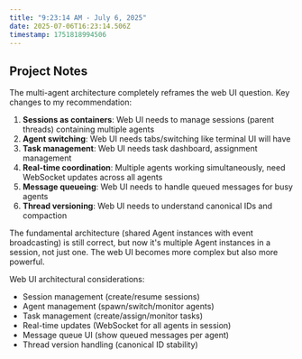 ```yaml
---
title: "9:23:14 AM - July 6, 2025"
date: 2025-07-06T16:23:14.506Z
timestamp: 1751818994506
---
```


## Project Notes

The multi-agent architecture completely reframes the web UI question. Key changes to my recommendation:

1. **Sessions as containers**: Web UI needs to manage sessions (parent threads) containing multiple agents
2. **Agent switching**: Web UI needs tabs/switching like terminal UI will have
3. **Task management**: Web UI needs task dashboard, assignment management
4. **Real-time coordination**: Multiple agents working simultaneously, need WebSocket updates across all agents
5. **Message queueing**: Web UI needs to handle queued messages for busy agents
6. **Thread versioning**: Web UI needs to understand canonical IDs and compaction

The fundamental architecture (shared Agent instances with event broadcasting) is still correct, but now it's multiple Agent instances in a session, not just one. The web UI becomes more complex but also more powerful.

Web UI architectural considerations:
- Session management (create/resume sessions)
- Agent management (spawn/switch/monitor agents)
- Task management (create/assign/monitor tasks)
- Real-time updates (WebSocket for all agents in session)
- Message queue UI (show queued messages per agent)
- Thread version handling (canonical ID stability)

